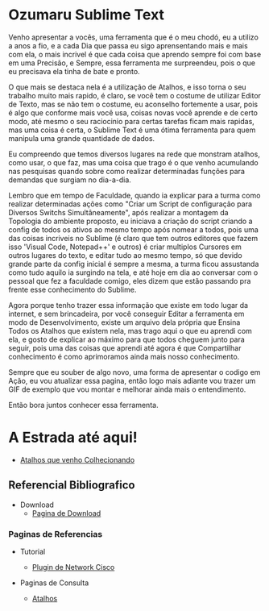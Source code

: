# Ozumaru Sublime Text

Venho apresentar a vocês, uma ferramenta que é o meu chodó, eu a utilizo a anos a fio, e a cada Dia que passa eu sigo aprensentando mais e mais com ela, o mais incrivel é que cada coisa que aprendo sempre foi com base em uma Precisão, e Sempre, essa ferramenta me surpreendeu, pois o que eu precisava ela tinha de bate e pronto.

O que mais se destaca nela é a utilização de Atalhos, e isso torna o seu trabalho muito mais rapido, é claro, se você tem o costume de utilizar Editor de Texto, mas se não tem o costume, eu aconselho fortemente a usar, pois é algo que conforme mais você usa, coisas novas você aprende e de certo modo, até mesmo o seu raciocinio para certas tarefas ficam mais rapidas, mas uma coisa é certa, o Sublime Text é uma ótima ferramenta para quem manipula uma grande quantidade de dados.

Eu compreendo que temos diversos lugares na rede que monstram atalhos, como usar, o que faz, mas uma coisa que trago é o que venho acumulando nas pesquisas quando sobre como realizar determinadas funções para demandas que surgiam no dia-a-dia.

Lembro que em tempo de Faculdade, quando ia explicar para a turma como realizar determinadas ações como "Criar um Script de configuração para Diversos Switchs Simultâneamente", após realizar a montagem da Topologia do ambiente proposto, eu iniciava a criação do script criando a config de todos os ativos ao mesmo tempo após nomear a todos, pois uma das coisas incriveis no Sublime (é claro que tem outros editores que fazem isso 'Visual Code, Notepad++' e outros) é criar multiplos Cursores em outros lugares do texto, e editar tudo ao mesmo tempo, só que devido grande parte da config inicial é sempre a mesma, a turma ficou assustanda como tudo aquilo ia surgindo na tela, e até hoje em dia ao conversar com o pessoal que fez a faculdade comigo, eles dizem que estão passando pra frente esse conhecimento do Sublime.

Agora porque tenho trazer essa informação que existe em todo lugar da internet, e sem brincadeira, por você conseguir Editar a ferramenta em modo de Desenvolvimento, existe um arquivo dela própria que Ensina Todos os Atalhos que existem nela, mas trago aqui o que eu aprendi com ela, e gosto de explicar ao máximo para que todos cheguem junto para seguir, pois uma das coisas que aprendi até agora é que Compartilhar conhecimento é como aprimoramos ainda mais nosso conhecimento.

Sempre que eu souber de algo novo, uma forma de apresentar o codigo em Ação, eu vou atualizar essa pagina, então logo mais adiante vou trazer um GIF de exemplo que vou montar e melhorar ainda mais o entendimento.

Então bora juntos conhecer essa ferramenta.

# A Estrada até aqui!
 - [Atalhos que venho Colhecionando]()

## Referencial Bibliografico
 - Download
    - [Pagina de Download](https://www.sublimetext.com)

 ### Paginas de Referencias
 - Tutorial
     - [Plugin de Network Cisco](https://packagecontrol.io/packages/Network%20Tech)

 - Paginas de Consulta
    - [Atalhos](https://quickref.me/sublime-text.html)